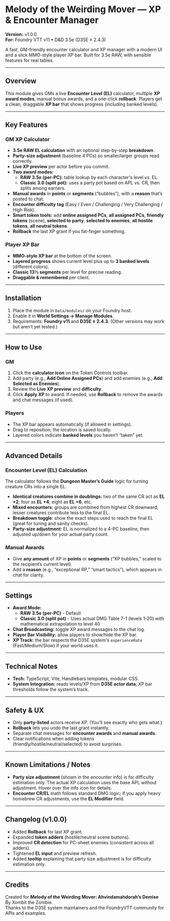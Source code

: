 # Melody of the Weirding Mover — XP & Encounter Manager

**Version:** v1.0.0  
**For:** Foundry VTT v11 • D&D 3.5e (D35E ≥ 2.4.3)

A fast, GM-friendly encounter calculator and XP manager with a modern UI and a slick MMO-style player XP bar. Built for 3.5e RAW, with sensible features for real tables.

---

## Overview

This module gives GMs a live **Encounter Level (EL)** calculator, multiple **XP award modes**, manual bonus awards, and a one-click **rollback**. Players get a clean, draggable **XP bar** that shows progress (including banked levels).

---

## Key Features

### GM XP Calculator
- **3.5e RAW EL calculation** with an optional step-by-step **breakdown**.
- **Party-size adjustment** (baseline 4 PCs) so smaller/larger groups read correctly.
- **Live XP preview** per actor before you commit.
- **Two award modes:**  
  - **RAW 3.5e (per-PC):** table lookup by each character's level vs. EL.  
  - **Classic 3.0 (split pot):** uses a party pot based on APL vs. CR, then splits among earners.
- **Manual awards** in **points** or **segments** (“bubbles”), with a **reason** that’s posted to chat.
- **Encounter difficulty tag** (Easy / Even / Challenging / Very Challenging / High Risk).
- **Smart token tools:** add **online assigned PCs**, **all assigned PCs**, **friendly tokens** (scene), **selected to party**, **selected to enemies**, **all hostile tokens**, **all neutral tokens**.
- **Rollback** the last XP grant if you fat-finger something.

### Player XP Bar
- **MMO-style XP bar** at the bottom of the screen.
- **Layered progress** shows current level plus up to **3 banked levels** (different colors).
- **Classic 13⅓ segments** per level for precise reading.
- **Draggable & remembered** per client.

---

## Installation

1. Place the module in `Data/modules/` on your Foundry host.
2. Enable it in **World Settings → Manage Modules**.
3. Requirements: **Foundry v11** and **D35E ≥ 2.4.3**. (Other versions may work but aren’t yet tested.)

---

## How to Use

### GM
1. Click the **calculator icon** on the Token Controls toolbar.
2. Add party (e.g., **Add Online Assigned PCs**) and add enemies (e.g., **Add Selected as Enemies**).
3. Review the **Live XP preview** and **difficulty**.
4. Click **Apply XP** to award. If needed, use **Rollback** to remove the awards and chat messages (if used).

### Players
- The XP bar appears automatically (if allowed in settings).  
- Drag to reposition; the location is saved locally.  
- Layered colors indicate **banked levels** you haven’t “taken” yet.

---

## Advanced Details

### Encounter Level (EL) Calculation
The calculator follows the **Dungeon Master’s Guide** logic for turning creature CRs into a single EL.

- **Identical creatures combine in doublings:** two of the same CR act as **EL +2**; four as **EL +4**; eight as **EL +6**, etc.
- **Mixed encounters**: groups are combined from highest CR downward; lesser creatures contribute less to the final EL.
- **Breakdown toggle**: show the exact steps used to reach the final EL (great for tuning and sanity checks).
- **Party-size adjustment**: EL is normalized to a 4-PC baseline, then adjusted up/down for your actual party count.

### Manual Awards
- Give **any amount** of XP in **points** or **segments** (“XP bubbles,” scaled to the recipient’s current level).
- Add a **reason** (e.g., “exceptional RP,” “smart tactics”), which appears in chat for clarity.

---

## Settings

- **Award Mode:**  
  - **RAW 3.5e (per-PC)** - Default  
  - **Classic 3.0 (split pot)** - Uses actual DMG Table 7-1 (levels 1-20) with mathematical extrapolation to level 40
- **Chat Broadcasting:** toggle XP award messages to the chat log.
- **Player Bar Visibility:** allow players to show/hide the XP bar.
- **XP Track:** the bar respects the D35E system's `experienceRate` (Fast/Medium/Slow) if your world uses it.

---

## Technical Notes

- **Tech:** TypeScript, Vite, Handlebars templates, modular CSS.
- **System Integration:** reads levels/XP from **D35E actor data**; XP bar thresholds follow the system’s track.

---

## Safety & UX

- Only **party-listed** actors receive XP. (You’ll see exactly who gets what.)
- **Rollback** lets you undo the last grant instantly.
- Separate chat messages for **encounter awards** and **manual awards**.
- Clear notifications when adding tokens (friendly/hostile/neutral/selected) to avoid surprises.

---

## Known Limitations / Notes

- **Party size adjustment** (shown in the encounter info) is for difficulty estimation only. The actual XP calculation uses the base APL without adjustment. Hover over the info icon for details.
- **Encounter CR/EL** math follows standard DMG logic; if you apply heavy homebrew CR adjustments, use the **EL Modifier** field.

---

## Changelog (v1.0.0)

- Added **Rollback** for last XP grant.
- Expanded **token adders** (hostile/neutral scene buttons).
- Improved **CR detection** for PC-sheet enemies (consistent across all adders).
- Tightened **EL input** and preview refresh.
- Added **tooltip** explaining that party size adjustment is for difficulty estimation only.

---

## Credits

Created for **Melody of the Weirding Mover: Ahvindamahdorah’s Demise** By Xombit the Zombie.  
Thanks to the D35E system maintainers and the FoundryVTT community for APIs and examples.

